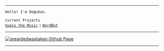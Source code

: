 

---

 `Hello! I'm Doğukan.`
 
  `Current Projects`<br />
  [`Guess the Music`](https://qrearded.xyz/main/projects/gtm/) `|` [`WordBot`](https://qrearded.xyz/main/projects/wordbot/)

---

[![qreardedwastaken Github Page](https://github-readme-stats.vercel.app/api?username=qreardedwastaken&locale=en&title_color=000000&bg_color=000000&icon_color=028c6a&text_color=FFFFFF&include_all_commits=true&hide_border=true&show_icons=true)](https://github.com/qreardedwastaken)

---
